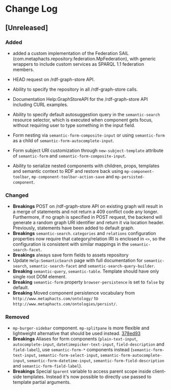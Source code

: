 # Change Log

## [Unreleased]
### Added
- added a custom implementation of the Federation SAIL (com.metaphacts.repository.federation.MpFederation),
  with generic wrappers to include custom services as SPARQL 1.1 federation members.

- HEAD request on /rdf-graph-store API.
- Ability to specify the repository in all /rdf-graph-store calls.
- Documentation Help:GraphStoreAPI for the /rdf-graph-store API including CURL examples.
- Ability to specify default autosuggestion query in the `semantic-search` resource selector, which is executed when component gets focus, without requiring user to type something in the input field.
- Form nesting via `semantic-form-composite-input` or using `semantic-form` as a child of `semantic-form-autocomplete-input`.
- Form subject URI customization through `new-subject-template` attribute of `semantic-form` and `semantic-form-composite-input`.
- Ability to serialize nested components with children, props, templates and semantic context to RDF and restore back
using `mp-component-toolbar`, `mp-component-toolbar-action-save` and `mp-persisted-component`.

### Changed

- **Breakings** POST on /rdf-graph-store API on existing graph will result in a merge of statements and not return a 409 conflict code any longer. Furthermore, if no graph is specified in POST request, the backend will generate a random graph URI identifier and return it via location header. Previously, statements have been added to default graph.
- **Breakings** `semantic-search`. `categories` and `relations` configuration properties now require that category/relation IRI is enclosed in `<>`, so the configuration is consistent with similar mappings in the `semantic-search-facet`.
- **Breakings** always save form fields to assets repository
- Update `Help:SemanticSearch` page with full documentation for `semantic-search`, `semantic-search-facet` and `semantic-search-query-builder`.
- **Breaking** `semantic-query`, `semantic-table`. Template should have only single root DOM element.
- **Breaking** `semantic-form` property `browser-persistence` is set to `false` by default.
- **Breaking** Moved component persistence vocabulary from `http://www.metaphacts.com/ontology/` to `http://www.metaphacts.com/ontologies/persist/`.

### Removed

- `mp-burger-sidebar` component. `mp-splitpane` is more flexible and lightweight alternative that should be used instead. [378ed93](./commits/378ed93f5f2579aa2ac459e62a7ca006470103a8)
- **Breakings** Aliases for form components (`plain-text-input`, `autocomplete-input`, `datetimepicker-text-input`, `field-description`
and `field-label`), use `semantic-form-*` components instead (`semantic-form-text-input`, `semantic-form-select-input`, `semantic-form-autocomplete-input`,
`semantic-form-datetime-input`, `semantic-form-field-description` and `semantic-form-field-label`).
- **Breakings** Special `$parent` variable to access parent scope inside client-side templates. Instead it's now possible to directly use passed to template partial arguments.
